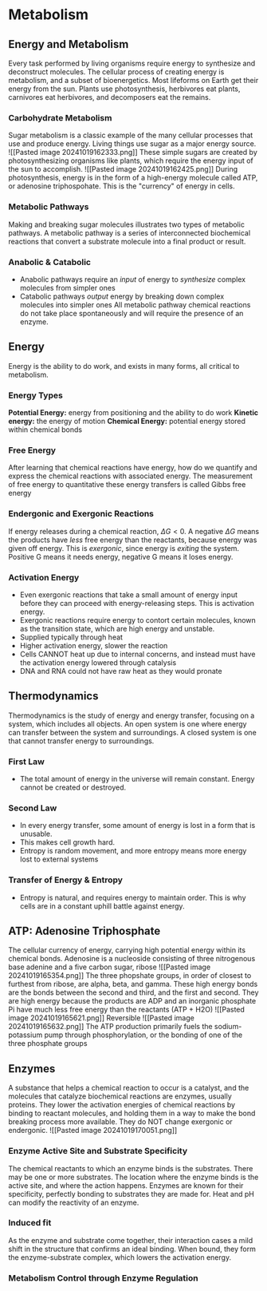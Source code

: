 # Metabolism
## Energy and Metabolism
Every task performed by living organisms require energy to synthesize and deconstruct molecules. The cellular process of creating energy is metabolism, and a subset of bioenergetics.
Most lifeforms on Earth get their energy from the sun. Plants use photosynthesis, herbivores eat plants, carnivores eat herbivores, and decomposers eat the remains.
### Carbohydrate Metabolism
Sugar metabolism is a classic example of the many cellular processes that use and produce energy.
Living things use sugar as a major energy source.
![[Pasted image 20241019162333.png]]
These simple sugars are created by photosynthesizing organisms like plants, which require the energy input of the sun to accomplish.
![[Pasted image 20241019162425.png]]
During photosynthesis, energy is in the form of a high-energy molecule called ATP, or adenosine triphospohate. This is the "currency" of energy in cells.
### Metabolic Pathways
Making and breaking sugar molecules illustrates two types of metabolic pathways. A metabolic pathway is a series of interconnected biochemical reactions that convert a substrate molecule into a final product or result.
### Anabolic & Catabolic
- Anabolic pathways require an *input* of energy to *synthesize* complex molecules from simpler ones
- Catabolic pathways *output* energy by breaking down complex molecules into simpler ones
All metabolic pathway chemical reactions do not take place spontaneously and will require the presence of an enzyme.
## Energy
Energy is the ability to do work, and exists in many forms, all critical to metabolism.
### Energy Types
**Potential Energy:** energy from positioning and the ability to do work
**Kinetic energy:** the energy of motion
**Chemical Energy:** potential energy stored within chemical bonds
### Free Energy
After learning that chemical reactions have energy, how do we quantify and express the chemical reactions with associated energy. The measurement of free energy to quantitative these energy transfers is called Gibbs free energy
### Endergonic and Exergonic Reactions
If energy releases during a chemical reaction, $\Delta G < 0$. A negative $\Delta G$ means the products have *less* free energy than the reactants, because energy was given off energy. This is *exergonic*, since energy is *exiting* the system. 
Positive G means it needs energy, negative G means it loses energy.
### Activation Energy
- Even exergonic reactions that take a small amount of energy input before they can proceed with energy-releasing steps. This is activation energy.
- Exergonic reactions require energy to contort certain molecules, known as the transition state, which are high energy and unstable.
- Supplied typically through heat
- Higher activation energy, slower the reaction
- Cells CANNOT heat up due to internal concerns, and instead must have the activation energy lowered through catalysis
- DNA and RNA could not have raw heat as they would pronate
## Thermodynamics
Thermodynamics is the study of energy and energy transfer, focusing on a system, which includes all objects. An open system is one where energy can transfer between the system and surroundings. A closed system is one that cannot transfer energy to surroundings.
### First Law
- The total amount of energy in the universe will remain constant. Energy cannot be created or destroyed.
### Second Law
- In every energy transfer, some amount of energy is lost in a form that is unusable. 
- This makes cell growth hard.
- Entropy is random movement, and more entropy means more energy lost to external systems
### Transfer of Energy & Entropy
- Entropy is natural, and requires energy to maintain order. This is why cells are in a constant uphill battle against energy.
## ATP: Adenosine Triphosphate
The cellular currency of energy, carrying high potential energy within its chemical bonds.
Adenosine is a nucleoside consisting of three nitrogenous base adenine and a five carbon sugar, ribose
![[Pasted image 20241019165354.png]]
The three phopshate groups, in order of closest to furthest from ribose, are alpha, beta, and gamma.
These high energy bonds are the bonds between the second and third, and the first and second. They are high energy because the products are ADP and an inorganic phosphate Pi have much less free energy than the reactants (ATP + H2O)
![[Pasted image 20241019165621.png]]
Reversible
![[Pasted image 20241019165632.png]]
The ATP production primarily fuels the sodium-potassium pump through phosphorylation, or the bonding of one of the three phosphate groups

## Enzymes
A substance that helps a chemical reaction to occur is a catalyst, and the molecules that catalyze biochemical reactions are enzymes, usually proteins. They lower the activation energies of chemical reactions by binding to reactant molecules, and holding them in a way to make the bond breaking process more available. They do NOT change exergonic or endergonic.
![[Pasted image 20241019170051.png]]
### Enzyme Active Site and Substrate Specificity
The chemical reactants to which an enzyme binds is the substrates. There may be one or more substrates. The location where the enzyme binds is the active site, and where the action happens.
Enzymes are known for their specificity, perfectly bonding to substrates they are made for. Heat and pH can modify the reactivity of an enzyme.
### Induced fit
As the enzyme and substrate come together, their interaction cases a mild shift in the structure that confirms an ideal binding. When bound, they form the enzyme-substrate complex, which lowers the activation energy.
### Metabolism Control through Enzyme Regulation